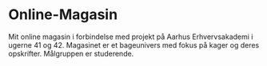 # Online-Magasin
Mit online magasin i forbindelse med projekt på Aarhus Erhvervsakademi i ugerne 41 og 42. Magasinet er et bageunivers med fokus på kager og deres opskrifter. Målgruppen er studerende.
